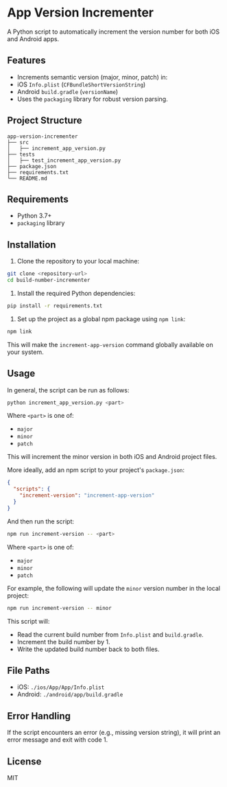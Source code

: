 # App Version Incrementer

 A Python script to automatically increment the version number for both iOS and Android apps.

## Features

- Increments semantic version (major, minor, patch) in:
- iOS `Info.plist` (`CFBundleShortVersionString`)
- Android `build.gradle` (`versionName`)
- Uses the `packaging` library for robust version parsing.

## Project Structure

```text
app-version-incrementer
├── src
│   ├── increment_app_version.py
├── tests
│   ├── test_increment_app_version.py
├── package.json
├── requirements.txt
└── README.md
```

## Requirements

- Python 3.7+
- `packaging` library

## Installation

1. Clone the repository to your local machine:

```bash
git clone <repository-url>
cd build-number-incrementer
```

1. Install the required Python dependencies:

```bash
pip install -r requirements.txt
```

1. Set up the project as a global npm package using `npm link`:

```bash
npm link
```

This will make the `increment-app-version` command globally available on your system.

## Usage

In general, the script can be run as follows:

```bash
python increment_app_version.py <part>
```

Where `<part>` is one of:

- `major`
- `minor`
- `patch`

This will increment the minor version in both iOS and Android project files.

More ideally, add an npm script to your project's `package.json`:

```json
{
  "scripts": {
    "increment-version": "increment-app-version"
  }
}
```

And then run the script:

```bash
npm run increment-version -- <part>
```

Where `<part>` is one of:

- `major`
- `minor`
- `patch`

For example, the following will update the `minor` version number in the local project:

```bash
npm run increment-version -- minor
```

This script will:

- Read the current build number from `Info.plist` and `build.gradle`.
- Increment the build number by 1.
- Write the updated build number back to both files.

## File Paths

- iOS: `./ios/App/App/Info.plist`
- Android: `./android/app/build.gradle`

## Error Handling

If the script encounters an error (e.g., missing version string), it will print an error message and exit with code 1.

## License

MIT
